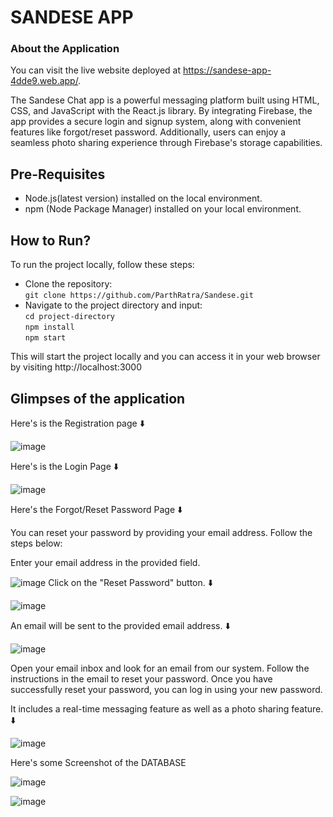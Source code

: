 # SANDESE APP

### About the Application
You can visit the live website deployed at https://sandese-app-4dde9.web.app/.


The Sandese Chat app is a powerful messaging platform built using HTML, CSS, and JavaScript with the React.js library. By integrating Firebase, the app provides a secure login and signup system, along with convenient features like forgot/reset password. Additionally, users can enjoy a seamless photo sharing experience through Firebase's storage capabilities. 

## Pre-Requisites
 - Node.js(latest version) installed on the local environment.
 - npm (Node Package Manager) installed on your local environment.

## How to Run?

To run the project locally, follow these steps:
  - Clone the repository:<br>
    `git clone https://github.com/ParthRatra/Sandese.git`
  - Navigate to the project directory and input:<br>
    `cd project-directory`<br>
    `npm install`<br>
    `npm start`<br>                                                 
                                               
                                               
  This will start the project locally and you can access it in your web browser by visiting http://localhost:3000

## Glimpses of the application
Here's is the Registration page ⬇️


![image](https://github.com/ParthRatra/Sandese/assets/90822015/b9df4aae-9bdd-4041-ab47-949592b0df4d)





Here's is the Login Page  ⬇️


![image](https://github.com/ParthRatra/Sandese/assets/90822015/a971ce02-3b49-4066-b1f8-bd910a1c3792)




Here's the Forgot/Reset Password Page ⬇️

You can reset your password by providing your email address. Follow the steps below:

Enter your email address in the provided field.


![image](https://github.com/ParthRatra/Sandese/assets/90822015/d866d2b3-921e-4ed6-a80d-bf3de0dd460a)
Click on the "Reset Password" button. ⬇️


![image](https://github.com/ParthRatra/Sandese/assets/90822015/6fe0305e-f020-4192-916c-e876edaa8729)


An email will be sent to the provided email address. ⬇️

![image](https://github.com/ParthRatra/Sandese/assets/90822015/e746696e-259c-452d-b814-88b64dbdbe10)

Open your email inbox and look for an email from our system.
Follow the instructions in the email to reset your password.
Once you have successfully reset your password, you can log in using your new password.



It includes a real-time messaging feature as well as a photo sharing feature. ⬇️


![image](https://github.com/ParthRatra/Sandese/assets/90822015/71f6da87-6eb7-4db9-adc6-f751d3d01be3)


Here's some Screenshot of the DATABASE

![image](https://github.com/ParthRatra/Sandese/assets/90822015/0fbe0e52-959c-46f8-af52-3c5d84c1d217)


![image](https://github.com/ParthRatra/Sandese/assets/90822015/91015a40-587f-4986-a062-791fbda5ef7a)





  




